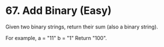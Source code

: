 # 67. Add Binary (Easy)

Given two binary strings, return their sum (also a binary string).

For example,
a = "11"
b = "1"
Return "100".
